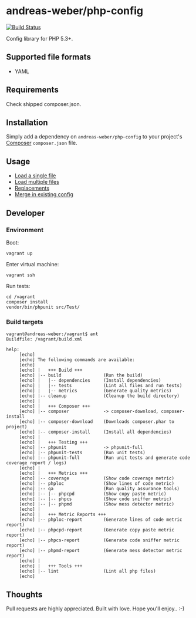 # andreas-weber/php-config

[![Build Status](https://travis-ci.org/andreas-weber/php-config.svg?branch=master)](https://travis-ci.org/andreas-weber/php-config)

Config library for PHP 5.3+.

## Supported file formats

- YAML

## Requirements
Check shipped composer.json.

## Installation

Simply add a dependency on `andreas-weber/php-config` to your project's [Composer](http://getcomposer.org/) `composer.json` file.

## Usage

- [Load a single file](examples/single-file/example.php)
- [Load multiple files](examples/multiple-files/example.php)
- [Replacements](examples/replacements/example.php)
- [Merge in existing config](examples/merge-in-config/example.php)

## Developer

### Environment

Boot:

```
vagrant up
```

Enter virtual machine:

```
vagrant ssh
```

Run tests:

```
cd /vagrant
composer install
vendor/bin/phpunit src/Test/
```

### Build targets

```
vagrant@andreas-weber:/vagrant$ ant
Buildfile: /vagrant/build.xml

help:
     [echo]
     [echo] The following commands are available:
     [echo]
     [echo] |   +++ Build +++
     [echo] |-- build                (Run the build)
     [echo] |   |-- dependencies     (Install dependencies)
     [echo] |   |-- tests            (Lint all files and run tests)
     [echo] |   |-- metrics          (Generate quality metrics)
     [echo] |-- cleanup              (Cleanup the build directory)
     [echo] |
     [echo] |   +++ Composer +++
     [echo] |-- composer             -> composer-download, composer-install
     [echo] |-- composer-download    (Downloads composer.phar to project)
     [echo] |-- composer-install     (Install all dependencies)
     [echo] |
     [echo] |   +++ Testing +++
     [echo] |-- phpunit              -> phpunit-full
     [echo] |-- phpunit-tests        (Run unit tests)
     [echo] |-- phpunit-full         (Run unit tests and generate code coverage report / logs)
     [echo] |
     [echo] |   +++ Metrics +++
     [echo] |-- coverage             (Show code coverage metric)
     [echo] |-- phploc               (Show lines of code metric)
     [echo] |-- qa                   (Run quality assurance tools)
     [echo] |-- |-- phpcpd           (Show copy paste metric)
     [echo] |-- |-- phpcs            (Show code sniffer metric)
     [echo] |-- |-- phpmd            (Show mess detector metric)
     [echo] |
     [echo] |   +++ Metric Reports +++
     [echo] |-- phploc-report        (Generate lines of code metric report)
     [echo] |-- phpcpd-report        (Generate copy paste metric report)
     [echo] |-- phpcs-report         (Generate code sniffer metric report)
     [echo] |-- phpmd-report         (Generate mess detector metric report)
     [echo] |
     [echo] |   +++ Tools +++
     [echo] |-- lint                 (Lint all php files)
     [echo]
```

## Thoughts
Pull requests are highly appreciated. Built with love. Hope you'll enjoy.. :-)
